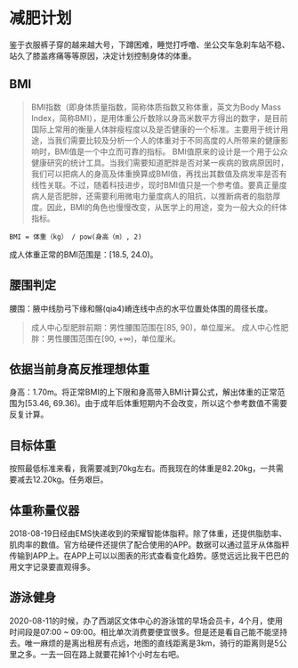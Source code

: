 # 减肥计划

鉴于衣服裤子穿的越来越大号，下蹲困难，睡觉打呼噜、坐公交车急刹车站不稳、站久了膝盖疼痛等等原因，决定计划控制身体的体重。

## BMI

> BMI指数（即身体质量指数，简称体质指数又称体重，英文为Body Mass Index，简称BMI），是用体重公斤数除以身高米数平方得出的数字，是目前国际上常用的衡量人体胖瘦程度以及是否健康的一个标准。主要用于统计用途，当我们需要比较及分析一个人的体重对于不同高度的人所带来的健康影响时，BMI值是一个中立而可靠的指标。
> BMI值原来的设计是一个用于公众健康研究的统计工具。当我们需要知道肥胖是否对某一疾病的致病原因时，我们可以把病人的身高及体重换算成BMI值，再找出其数值及病发率是否有线性关联。不过，随着科技进步，现时BMI值只是一个参考值。要真正量度病人是否肥胖，还需要利用微电力量度病人的阻抗，以推断病者的脂肪厚度。因此，BMI的角色也慢慢改变，从医学上的用途，变为一般大众的纤体指标。

    BMI = 体重（kg） / pow(身高（m）, 2)

成人体重正常的BMI范围是：[18.5, 24.0)。

## 腰围判定

腰围：腋中线肋弓下缘和髂(qia4)嵴连线中点的水平位置处体围的周径长度。

> 成人中心型肥胖前期：男性腰围范围在[85, 90)，单位厘米。
> 成人中心性肥胖：男性腰围范围在[90, +∞)，单位厘米。

## 依据当前身高反推理想体重

身高：1.70m。将正常BMI的上下限和身高带入BMI计算公式，解出体重的正常范围为[53.46, 69.36)。由于成年后体重短期内不会改变，所以这个参考数值不需要反复计算。

## 目标体重

按照最低标准来看，我需要减到70kg左右。而我现在的体重是82.20kg，一共需要减去12.20kg。任务艰巨。

## 体重称量仪器

2018-08-19日经由EMS快递收到的荣耀智能体脂秤。除了体重，还提供脂肪率、肌肉率的数值。官方给硬件还提供了配合使用的APP。数据可以通过蓝牙从体脂秤传输到APP上。在APP上可以以图表的形式查看变化趋势。感觉远远比我干巴巴的用文字记录要直观得多。

## 游泳健身

2020-08-11的时候，办了西湖区文体中心的游泳馆的早场会员卡，4个月，使用时间段是07:00 ~ 09:00。相比单次消费要便宜很多。但是还是看自己能不能坚持去。唯一麻烦的是离出租房有点远，地图的直线距离是3km，骑行的距离则是5公里之多。一去一回在路上就要花掉1个小时左右吧。

